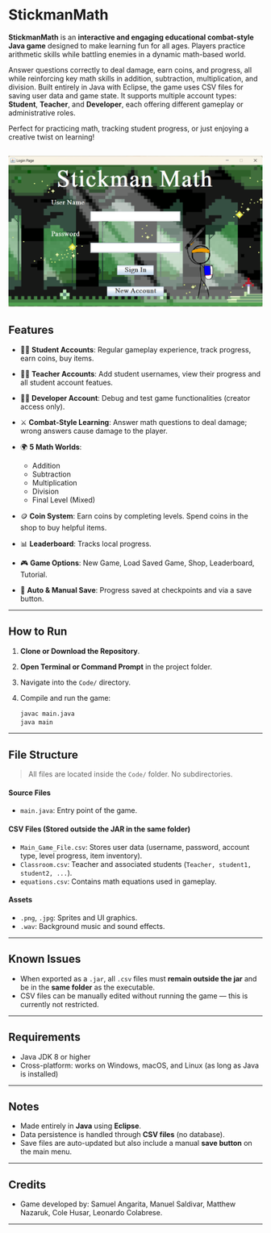 # StickmanMath

**StickmanMath** is an **interactive and engaging educational combat-style Java game** designed to make learning fun for all ages. Players practice arithmetic skills while battling enemies in a dynamic math-based world.

Answer questions correctly to deal damage, earn coins, and progress, all while reinforcing key math skills in addition, subtraction, multiplication, and division. Built entirely in Java with Eclipse, the game uses CSV files for saving user data and game state. It supports multiple account types: **Student**, **Teacher**, and **Developer**, each offering different gameplay or administrative roles.

Perfect for practicing math, tracking student progress, or just enjoying a creative twist on learning!

![Main Menu Screenshot](Images/Sign-In.png)
---

## Features

* 🧑‍🎓 **Student Accounts**: Regular gameplay experience, track progress, earn coins, buy items.
* 👩‍🏫 **Teacher Accounts**: Add student usernames, view their progress and all student account featues.
* 👨‍💻 **Developer Account**: Debug and test game functionalities (creator access only).
* ⚔️ **Combat-Style Learning**: Answer math questions to deal damage; wrong answers cause damage to the player.
* 🌍 **5 Math Worlds**:

  * Addition
  * Subtraction
  * Multiplication
  * Division
  * Final Level (Mixed)
* 🪙 **Coin System**: Earn coins by completing levels. Spend coins in the shop to buy helpful items.
* 📊 **Leaderboard**: Tracks local progress.
* 🎮 **Game Options**: New Game, Load Saved Game, Shop, Leaderboard, Tutorial.
* 💾 **Auto & Manual Save**: Progress saved at checkpoints and via a save button.

---

## How to Run

1. **Clone or Download the Repository**.
2. **Open Terminal or Command Prompt** in the project folder.
3. Navigate into the `Code/` directory.
4. Compile and run the game:

   ```bash
   javac main.java
   java main
   ```

---

## File Structure

> All files are located inside the `Code/` folder. No subdirectories.

#### Source Files

* `main.java`: Entry point of the game.

#### CSV Files (Stored outside the JAR in the same folder)

* `Main_Game_File.csv`: Stores user data (username, password, account type, level progress, item inventory).
* `Classroom.csv`: Teacher and associated students (`Teacher, student1, student2, ...`).
* `equations.csv`: Contains math equations used in gameplay.

#### Assets

* `.png`, `.jpg`: Sprites and UI graphics.
* `.wav`: Background music and sound effects.

---

## Known Issues

* When exported as a `.jar`, all `.csv` files must **remain outside the jar** and be in the **same folder** as the executable.
* CSV files can be manually edited without running the game — this is currently not restricted.

---

## Requirements

* Java JDK 8 or higher
* Cross-platform: works on Windows, macOS, and Linux (as long as Java is installed)

---

## Notes

* Made entirely in **Java** using **Eclipse**.
* Data persistence is handled through **CSV files** (no database).
* Save files are auto-updated but also include a manual **save button** on the main menu.

---

## Credits

* Game developed by: Samuel Angarita, Manuel Saldivar, Matthew Nazaruk, Cole Husar, Leonardo Colabrese. 

---
